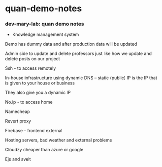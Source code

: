 # quan-demo-notes

### dev-mary-lab: quan demo notes

- Knowledge management system 

Demo has dummy data and after production data will be updated  

 Admin side to update and delete professors just like how we update and delete posts on our project 

Ssh -  to access remotely  

In-house infrastructure using dynamic DNS – static (public) IP is the IP that is given to your house or business  

They also give you a dynamic IP 

No.ip - to access home  

Namecheap 

Revert proxy 

Firebase – frontend external  

Hosting servers, bad weather and external problems 

Cloudzy cheaper than azure or google  

Ejs and svelt  

